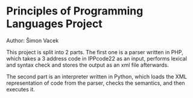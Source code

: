# Principles of Programming Languages Project
Author: Šimon Vacek

This project is split into 2 parts. The first one is a parser written in PHP, which takes a 3 address code
in IPPcode22 as an input, performs lexical and syntax check and stores the output as an xml file
afterwards.

The second part is an interpreter written in Python, which loads the XML representation of code from the parser,
checks the semantics, and then executes it.
